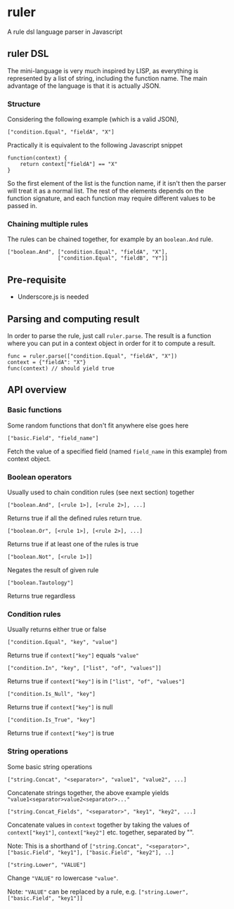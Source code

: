 # ruler
A rule dsl language parser in Javascript

## ruler DSL

The mini-language is very much inspired by LISP, as everything is represented by a list of string, including the function name. The main advantage of the language is that it is actually JSON.

### Structure

Considering the following example (which is a valid JSON),

```
["condition.Equal", "fieldA", "X"]
```

Practically it is equivalent to the following Javascript snippet

```
function(context) {
    return context["fieldA"] == "X"
}
```

So the first element of the list is the function name, if it isn't then the parser will treat it as a normal list. The rest of the elements depends on the function signature, and each function may require different values to be passed in.

### Chaining multiple rules

The rules can be chained together, for example by an `boolean.And` rule.

```
["boolean.And", ["condition.Equal", "fieldA", "X"],
                ["condition.Equal", "fieldB", "Y"]]
```

## Pre-requisite

* Underscore.js is needed

## Parsing and computing result

In order to parse the rule, just call `ruler.parse`. The result is a function where you can put in a context object in order for it to compute a result.

```
func = ruler.parse(["condition.Equal", "fieldA", "X"])
context = {"fieldA": "X"}
func(context) // should yield true
```

## API overview

### Basic functions

Some random functions that don't fit anywhere else goes here

```
["basic.Field", "field_name"]
```
Fetch the value of a specified field (named `field_name` in this example) from context object.

### Boolean operators

Usually used to chain condition rules (see next section) together

```
["boolean.And", [<rule 1>], [<rule 2>], ...]
```
Returns true if all the defined rules return true.

```
["boolean.Or", [<rule 1>], [<rule 2>], ...]
```
Returns true if at least one of the rules is true

```
["boolean.Not", [<rule 1>]]
```
Negates the result of given rule

```
["boolean.Tautology"]
```
Returns true regardless

### Condition rules

Usually returns either true or false

```
["condition.Equal", "key", "value"]
```
Returns true if `context["key"]` equals `"value"`

```
["condition.In", "key", ["list", "of", "values"]]
```
Returns true if `context["key"]` is in `["list", "of", "values"]`

```
["condition.Is_Null", "key"]
```
Returns true if `context["key"]` is null

```
["condition.Is_True", "key"]
```
Returns true if `context["key"]` is true

### String operations

Some basic string operations

```
["string.Concat", "<separator>", "value1", "value2", ...]
```
Concatenate strings together, the above example yields `"value1<separator>value2<separator>..."`

```
["string.Concat_Fields", "<separator>", "key1", "key2", ...]
```
Concatenate values in `context` together by taking the values of `context["key1"]`, `context["key2"]` etc. together, separated by "<separator>". 

Note: This is a shorthand of `["string.Concat", "<separator>", ["basic.Field", "key1"], ["basic.Field", "key2"], ..]`

```
["string.Lower", "VALUE"]
```
Change `"VALUE"` ro lowercase `"value"`.

Note: `"VALUE"` can be replaced by a rule, e.g. `["string.Lower", ["basic.Field", "key1"]]`
